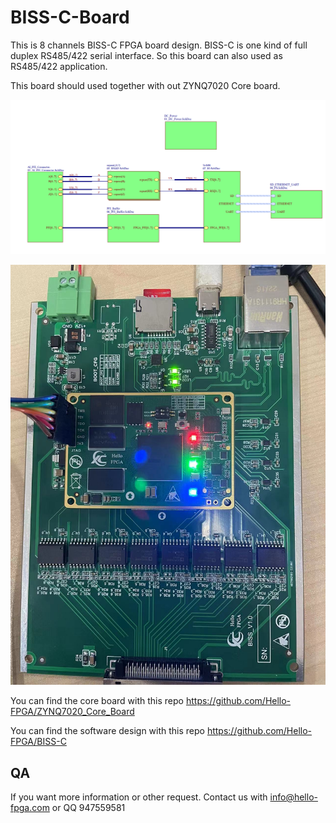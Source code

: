 # BISS-C-Board
This is 8 channels BISS-C FPGA board design. BISS-C is one kind of full duplex RS485/422 serial interface. So this board can also used as RS485/422 application.



This board should used together with out ZYNQ7020 Core board.

![image-20231107213345406](README.assets/image-20231107213345406.png)



![image-20231107213618009](README.assets/image-20231107213618009.png)



You can find the core board with this repo https://github.com/Hello-FPGA/ZYNQ7020_Core_Board 

You can find the software design with this repo https://github.com/Hello-FPGA/BISS-C



## QA

If you want more information or other request. Contact us with info@hello-fpga.com or QQ 947559581